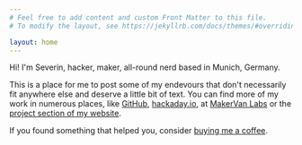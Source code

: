 ```yaml
---
# Feel free to add content and custom Front Matter to this file.
# To modify the layout, see https://jekyllrb.com/docs/themes/#overriding-theme-defaults

layout: home
---
```

Hi! I'm Severin, hacker, maker, all-round nerd based in Munich, Germany.

This is a place for me to post some of my endevours that don't necessarily fit anywhere else and deserve a little bit of text. You can find more of my work in numerous places, like [GitHub](github.com/tiefpunkt/), [hackaday.io](https://hackaday.io/tiefpunkt), at [MakerVan Labs](https://wiki.makervan.de/) or the [project section of my website](https://severin.schols.de/projects/).

If you found something that helped you, consider [buying me a coffee](https://ko-fi.com/tiefpunkt).
